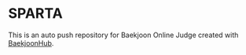 # SPARTA
This is an auto push repository for Baekjoon Online Judge created with [BaekjoonHub](https://github.com/BaekjoonHub/BaekjoonHub).

